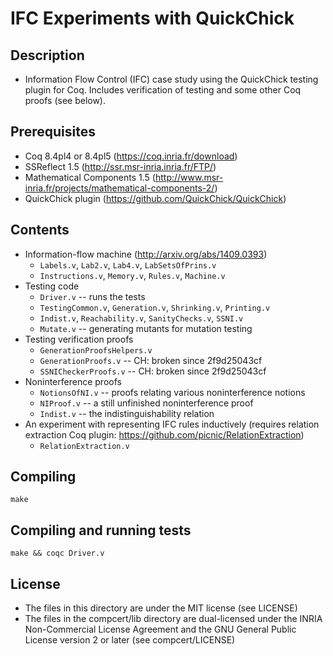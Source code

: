 IFC Experiments with QuickChick
===============================

## Description
  - Information Flow Control (IFC) case study using the QuickChick
    testing plugin for Coq. Includes verification of testing and some
    other Coq proofs (see below).

## Prerequisites
  - Coq 8.4pl4 or 8.4pl5 (https://coq.inria.fr/download)
  - SSReflect 1.5 (http://ssr.msr-inria.inria.fr/FTP/)
  - Mathematical Components 1.5
    (http://www.msr-inria.fr/projects/mathematical-components-2/)
  - QuickChick plugin (https://github.com/QuickChick/QuickChick)

## Contents
  - Information-flow machine (http://arxiv.org/abs/1409.0393)
    * `Labels.v`, `Lab2.v`, `Lab4.v`, `LabSetsOfPrins.v`
    * `Instructions.v`, `Memory.v`, `Rules.v`, `Machine.v`
  - Testing code
    * `Driver.v` -- runs the tests
    * `TestingCommon.v`, `Generation.v`, `Shrinking.v`, `Printing.v`
    * `Indist.v`, `Reachability.v`, `SanityChecks.v`, `SSNI.v`
    * `Mutate.v` -- generating mutants for mutation testing
  - Testing verification proofs    
    * `GenerationProofsHelpers.v`
    * `GenerationProofs.v` -- CH: broken since 2f9d25043cf
    * `SSNICheckerProofs.v` -- CH: broken since 2f9d25043cf
  - Noninterference proofs
    * `NotionsOfNI.v` -- proofs relating various noninterference notions
    * `NIProof.v` -- a still unfinished noninterference proof
    * `Indist.v` -- the indistinguishability relation
  - An experiment with representing IFC rules inductively
    (requires relation extraction Coq plugin:
     https://github.com/picnic/RelationExtraction)
    * `RelationExtraction.v`

## Compiling

    make

## Compiling and running tests

    make && coqc Driver.v

## License
  - The files in this directory are under the MIT license (see LICENSE)
  - The files in the compcert/lib directory are dual-licensed under
    the INRIA Non-Commercial License Agreement and the GNU General
    Public License version 2 or later (see compcert/LICENSE)
